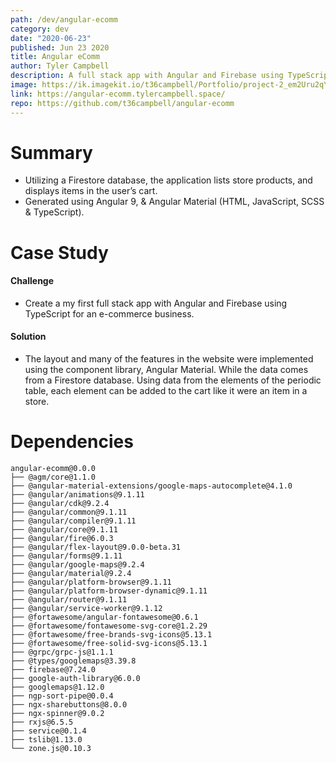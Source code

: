 ```yaml
---
path: /dev/angular-ecomm
category: dev
date: "2020-06-23"
published: Jun 23 2020
title: Angular eComm
author: Tyler Campbell
description: A full stack app with Angular and Firebase using TypeScript
image: https://ik.imagekit.io/t36campbell/Portfolio/project-2_em2Uru2qY.png
link: https://angular-ecomm.tylercampbell.space/
repo: https://github.com/t36campbell/angular-ecomm
---
```


# Summary

* Utilizing a Firestore database, the application lists store products, and displays items in the user’s cart.
* Generated using Angular 9, & Angular Material (HTML, JavaScript, SCSS & TypeScript).

# Case Study

#### Challenge

* Create a my first full stack app with Angular and Firebase using TypeScript for an e-commerce business.

#### Solution

* The layout and many of the features in the website were implemented using the component library, Angular Material. While the data comes from a Firestore database. Using data from the elements of the periodic table, each element can be added to the cart like it were an item in a store. 

# Dependencies 
```
angular-ecomm@0.0.0 
├── @agm/core@1.1.0
├── @angular-material-extensions/google-maps-autocomplete@4.1.0
├── @angular/animations@9.1.11
├── @angular/cdk@9.2.4
├── @angular/common@9.1.11
├── @angular/compiler@9.1.11
├── @angular/core@9.1.11
├── @angular/fire@6.0.3
├── @angular/flex-layout@9.0.0-beta.31
├── @angular/forms@9.1.11
├── @angular/google-maps@9.2.4
├── @angular/material@9.2.4
├── @angular/platform-browser@9.1.11
├── @angular/platform-browser-dynamic@9.1.11
├── @angular/router@9.1.11
├── @angular/service-worker@9.1.12
├── @fortawesome/angular-fontawesome@0.6.1
├── @fortawesome/fontawesome-svg-core@1.2.29
├── @fortawesome/free-brands-svg-icons@5.13.1
├── @fortawesome/free-solid-svg-icons@5.13.1
├── @grpc/grpc-js@1.1.1
├── @types/googlemaps@3.39.8
├── firebase@7.24.0
├── google-auth-library@6.0.0
├── googlemaps@1.12.0
├── ngp-sort-pipe@0.0.4
├── ngx-sharebuttons@8.0.0
├── ngx-spinner@9.0.2
├── rxjs@6.5.5
├── service@0.1.4
├── tslib@1.13.0
└── zone.js@0.10.3
```